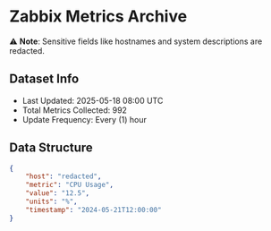 # Zabbix Metrics Archive

⚠️ **Note**: Sensitive fields like hostnames and system descriptions are redacted.

## Dataset Info
- Last Updated: 2025-05-18 08:00 UTC
- Total Metrics Collected: 992
- Update Frequency: Every (1) hour

## Data Structure
```json
{
    "host": "redacted",
    "metric": "CPU Usage",
    "value": "12.5",
    "units": "%",
    "timestamp": "2024-05-21T12:00:00"
}
```
